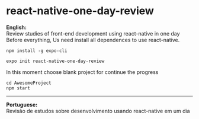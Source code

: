 # react-native-one-day-review
<b>English:</b><br>
Review studies of front-end development using react-native in one day
Before everything, Us need install all dependences to use react-native.
```
npm install -g expo-cli
```
```
expo init react-native-one-day-review
```

In this moment choose blank project for continue the progress
```
cd AwesomeProject
npm start 
```
<hr>
<b>Portuguese:</b><br>
Revisão de estudos sobre desenvolvimento usando react-native em um dia

